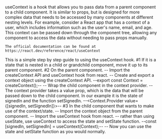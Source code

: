 useContext is a hook that allows you to pass data from a parent component to a child component. It is similar to props, but is designed for more complex data that needs to be accessed by many components at different nesting levels.
For example, consider a React app that has a context of a user, which includes information such as the user's name, email, and age. This context can be passed down through the component tree, allowing any component to access the data without needing to pass props manually.

```
The official documentation can be found at https://react.dev/reference/react/useContext
```

This is a simple step by step guide to using the useContext hook.
#1 If it is a state that is nested in a child or grandchild component, move it up to its parent component.
#2 On the parent component.
 -- Import the createContext API and useContext hook from react.
 -- Create and export a context object using the createContext API.
     --export const Context = createContext();--
 -- Wrap the child component in the context provider.
    --The context provider takes a value prop, which is the data that will be passed down to the child component. In our example it is the state of signedIn and the function setSignedIn.
     --<Context.Provider value={[signedIn, setSignedIn]}>--
#3 In the child component that wants to make use of the context/state.
 -- Import the context object from the parent component.
 -- Import the useContext hook from react.
 -- rather than using useState, use useContext to access the state and setState function.
    --const [signedIn, setSignedIn] = useContext(Context);--
    -- Now you can use the state and setState function as you would normally.



